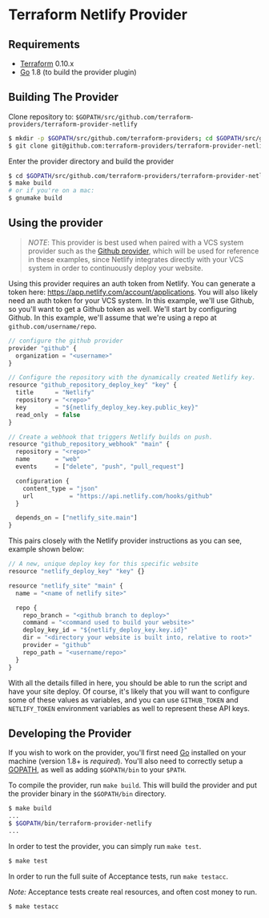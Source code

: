 # Terraform Netlify Provider

## Requirements

- [Terraform](https://www.terraform.io/downloads.html) 0.10.x
- [Go](https://golang.org/doc/install) 1.8 (to build the provider plugin)

## Building The Provider

Clone repository to: `$GOPATH/src/github.com/terraform-providers/terraform-provider-netlify`

```sh
$ mkdir -p $GOPATH/src/github.com/terraform-providers; cd $GOPATH/src/github.com/terraform-providers
$ git clone git@github.com:terraform-providers/terraform-provider-netlify.git
```

Enter the provider directory and build the provider

```sh
$ cd $GOPATH/src/github.com/terraform-providers/terraform-provider-netlify
$ make build
# or if you're on a mac:
$ gnumake build
```

## Using the provider

> _NOTE_: This provider is best used when paired with a VCS system provider such as the [Github provider](https://www.terraform.io/docs/providers/github/index.html), which will be used for reference in these examples, since Netlify integrates directly with your VCS system in order to continuously deploy your website.

Using this provider requires an auth token from Netlify. You can generate a token here: https://app.netlify.com/account/applications. You will also likely need an auth token for your VCS system. In this example, we'll use Github, so you'll want to get a Github token as well. We'll start by configuring Github. In this example, we'll assume that we're using a repo at `github.com/username/repo`.

```js
// configure the github provider
provider "github" {
  organization = "<username>"
}

// Configure the repository with the dynamically created Netlify key.
resource "github_repository_deploy_key" "key" {
  title      = "Netlify"
  repository = "<repo>"
  key        = "${netlify_deploy_key.key.public_key}"
  read_only  = false
}

// Create a webhook that triggers Netlify builds on push.
resource "github_repository_webhook" "main" {
  repository = "<repo>"
  name       = "web"
  events     = ["delete", "push", "pull_request"]

  configuration {
    content_type = "json"
    url          = "https://api.netlify.com/hooks/github"
  }

  depends_on = ["netlify_site.main"]
}
```

This pairs closely with the Netlify provider instructions as you can see, example shown below:

```js
// A new, unique deploy key for this specific website
resource "netlify_deploy_key" "key" {}

resource "netlify_site" "main" {
  name = "<name of netlify site>"

  repo {
    repo_branch = "<github branch to deploy>"
    command = "<command used to build your website>"
    deploy_key_id = "${netlify_deploy_key.key.id}"
    dir = "<directory your website is built into, relative to root>"
    provider = "github"
    repo_path = "<username/repo>"
  }
}
```

With all the details filled in here, you should be able to run the script and have your site deploy. Of course, it's likely that you will want to configure some of these values as variables, and you can use `GITHUB_TOKEN` and `NETLIFY_TOKEN` environment variables as well to represent these API keys.

## Developing the Provider

If you wish to work on the provider, you'll first need [Go](http://www.golang.org) installed on your machine (version 1.8+ is _required_). You'll also need to correctly setup a [GOPATH](http://golang.org/doc/code.html#GOPATH), as well as adding `$GOPATH/bin` to your `$PATH`.

To compile the provider, run `make build`. This will build the provider and put the provider binary in the `$GOPATH/bin` directory.

```sh
$ make build
...
$ $GOPATH/bin/terraform-provider-netlify
...
```

In order to test the provider, you can simply run `make test`.

```sh
$ make test
```

In order to run the full suite of Acceptance tests, run `make testacc`.

_Note:_ Acceptance tests create real resources, and often cost money to run.

```sh
$ make testacc
```
